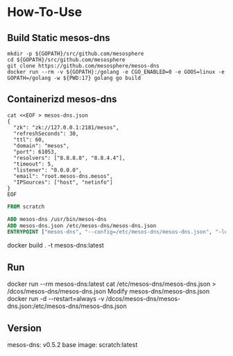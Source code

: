 # How-To-Use

## Build Static mesos-dns

``` shell
mkdir -p ${GOPATH}/src/github.com/mesosphere 
cd ${GOPATH}/src/github.com/mesosphere
git clone https://github.com/mesosphere/mesos-dns
docker run --rm -v ${GOPATH}:/golang -e CGO_ENABLED=0 -e GOOS=linux -e GOPATH=/golang -w ${PWD:17} golang go build
```

## Containerizd mesos-dns

```shell
cat <<EOF > mesos-dns.json
{
  "zk": "zk://127.0.0.1:2181/mesos",
  "refreshSeconds": 30,
  "ttl": 60,
  "domain": "mesos",
  "port": 61053,
  "resolvers": ["8.8.8.8", "8.8.4.4"],
  "timeout": 5,
  "listener": "0.0.0.0",
  "email": "root.mesos-dns.mesos",
  "IPSources": ["host", "netinfo"]
}
EOF

```

```Dockerfile
FROM scratch

ADD mesos-dns /usr/bin/mesos-dns
ADD mesos-dns.json /etc/mesos-dns/mesos-dns.json
ENTRYPOINT ["mesos-dns", "--config=/etc/mesos-dns/mesos-dns.json", "-logtostderr=true"]
```
docker build . -t mesos-dns:latest

## Run

docker run --rm mesos-dns:latest cat /etc/mesos-dns/mesos-dns.json > /dcos/mesos-dns/mesos-dns.json
Modify mesos-dns/mesos-dns.json
docker run -d --restart=always -v /dcos/mesos-dns/mesos-dns.json:/etc/mesos-dns/mesos-dns.json

## Version

mesos-dns: v0.5.2
base image: scratch:latest
